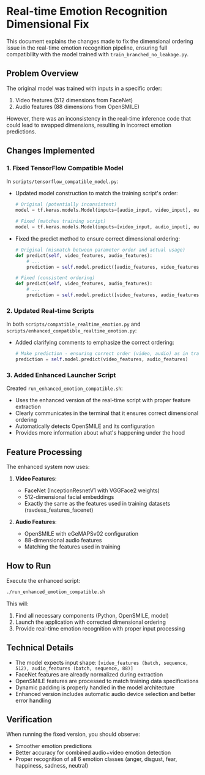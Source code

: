 # Real-time Emotion Recognition Dimensional Fix

This document explains the changes made to fix the dimensional ordering issue in the real-time emotion recognition pipeline, ensuring full compatibility with the model trained with `train_branched_no_leakage.py`.

## Problem Overview

The original model was trained with inputs in a specific order:
1. Video features (512 dimensions from FaceNet)
2. Audio features (88 dimensions from OpenSMILE)

However, there was an inconsistency in the real-time inference code that could lead to swapped dimensions, resulting in incorrect emotion predictions.

## Changes Implemented

### 1. Fixed TensorFlow Compatible Model

In `scripts/tensorflow_compatible_model.py`:

- Updated model construction to match the training script's order:
  ```python
  # Original (potentially inconsistent)
  model = tf.keras.models.Model(inputs=[audio_input, video_input], outputs=outputs)
  
  # Fixed (matches training script)
  model = tf.keras.models.Model(inputs=[video_input, audio_input], outputs=outputs)
  ```

- Fixed the predict method to ensure correct dimensional ordering:
  ```python
  # Original (mismatch between parameter order and actual usage)
  def predict(self, video_features, audio_features):
      # ...
      prediction = self.model.predict([audio_features, video_features], verbose=0)
  
  # Fixed (consistent ordering)
  def predict(self, video_features, audio_features):
      # ...
      prediction = self.model.predict([video_features, audio_features], verbose=0)
  ```

### 2. Updated Real-time Scripts

In both `scripts/compatible_realtime_emotion.py` and `scripts/enhanced_compatible_realtime_emotion.py`:

- Added clarifying comments to emphasize the correct ordering:
  ```python
  # Make prediction - ensuring correct order (video, audio) as in training
  prediction = self.model.predict(video_features, audio_features)
  ```

### 3. Added Enhanced Launcher Script

Created `run_enhanced_emotion_compatible.sh`:

- Uses the enhanced version of the real-time script with proper feature extraction
- Clearly communicates in the terminal that it ensures correct dimensional ordering
- Automatically detects OpenSMILE and its configuration
- Provides more information about what's happening under the hood

## Feature Processing

The enhanced system now uses:

1. **Video Features**: 
   - FaceNet (InceptionResnetV1 with VGGFace2 weights)
   - 512-dimensional facial embeddings
   - Exactly the same as the features used in training datasets (ravdess_features_facenet)

2. **Audio Features**: 
   - OpenSMILE with eGeMAPSv02 configuration
   - 88-dimensional audio features
   - Matching the features used in training

## How to Run

Execute the enhanced script:

```bash
./run_enhanced_emotion_compatible.sh
```

This will:
1. Find all necessary components (Python, OpenSMILE, model)
2. Launch the application with corrected dimensional ordering
3. Provide real-time emotion recognition with proper input processing

## Technical Details

- The model expects input shape: `[video_features (batch, sequence, 512), audio_features (batch, sequence, 88)]`
- FaceNet features are already normalized during extraction
- OpenSMILE features are processed to match training data specifications
- Dynamic padding is properly handled in the model architecture
- Enhanced version includes automatic audio device selection and better error handling

## Verification

When running the fixed version, you should observe:
- Smoother emotion predictions
- Better accuracy for combined audio+video emotion detection
- Proper recognition of all 6 emotion classes (anger, disgust, fear, happiness, sadness, neutral)
